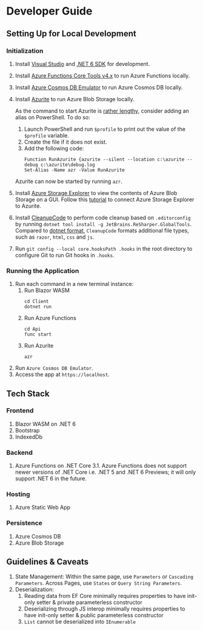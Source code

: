 # Developer Guide

## Setting Up for Local Development

### Initialization

1. Install [Visual Studio](https://visualstudio.microsoft.com/downloads/) and [.NET 6 SDK](https://dotnet.microsoft.com/download/dotnet/6.0) for development.
1. Install [Azure Functions Core Tools v4.x](https://docs.microsoft.com/en-us/azure/azure-functions/functions-run-local?tabs=windows%2Ccsharp%2Cbash#v2) to run Azure Functions locally.
1. Install [Azure Cosmos DB Emulator](https://docs.microsoft.com/en-us/azure/cosmos-db/local-emulator?tabs=cli%2Cssl-netstd21) to run Azure Cosmos DB locally.
1. Install [Azurite](https://docs.microsoft.com/en-us/azure/storage/common/storage-use-azurite?tabs=visual-studio) to run Azure Blob Storage locally.
    
    As the command to start Azurite is [rather lengthy](https://docs.microsoft.com/en-us/azure/storage/common/storage-use-azurite?tabs=visual-studio#run-azurite-from-a-command-line), consider adding an alias on PowerShell. To do so:

   1. Launch PowerShell and run `$profile` to print out the value of the `$profile` variable. 
   1. Create the file if it does not exist. 
   1. Add the following code:
      ```
      Function RunAzurite {azurite --silent --location c:\azurite --debug c:\azurite\debug.log
      Set-Alias -Name azr -Value RunAzurite
      ```

   Azurite can now be started by running `azr`.
1. Install [Azure Storage Explorer](https://azure.microsoft.com/en-us/features/storage-explorer/#overview) to view the contents of Azure Blob Storage on a GUI. Follow this [tutorial](https://docs.microsoft.com/en-us/azure/storage/common/storage-use-azurite?tabs=visual-studio#connect-to-azurite-using-http) to connect Azure Storage Explorer to Azurite.
1. Install [CleanupCode](https://www.jetbrains.com/help/rider/CleanupCode.html) to perform code cleanup based on `.editorconfig` by running `dotnet tool install -g JetBrains.ReSharper.GlobalTools`. Compared to [dotnet format](https://github.com/dotnet/format), `CleanupCode` formats additional file types, such as `razor`, `html`, `css` and `js`.
1. Run `git config --local core.hooksPath .hooks` in the root directory to configure Git to run Git hooks in `.hooks`.

### Running the Application

1. Run each command in a new terminal instance:
    1. Run Blazor WASM
       ```
       cd Client
       dotnet run
       ```
    1. Run Azure Functions
       ```
       cd Api
       func start
       ```
    1. Run Azurite
       ```
       azr
       ```
1. Run `Azure Cosmos DB Emulator`.
1. Access the app at `https://localhost`.

## Tech Stack

### Frontend

1. Blazor WASM on .NET 6
1. Bootstrap
1. IndexedDb

### Backend

1. Azure Functions on .NET Core 3.1. Azure Functions does not support newer versions of .NET Core i.e. .NET 5 and .NET 6 Previews; it will only support .NET 6 in the future.

### Hosting

1. Azure Static Web App

### Persistence

1. Azure Cosmos DB
1. Azure Blob Storage

## Guidelines & Caveats

1. State Management: Within the same page, use `Parameters` or `Cascading Parameters`. Across Pages, use `States` or `Query String Parameters`.
1. Deserialization:
    1. Reading data from EF Core minimally requires properties to have init-only setter & private parameterless constructor
    1. Deserializing through JS interop minimally requires properties to have init-only setter & public parameterless constructor
    1. `List` cannot be deserialized into `IEnumerable`
